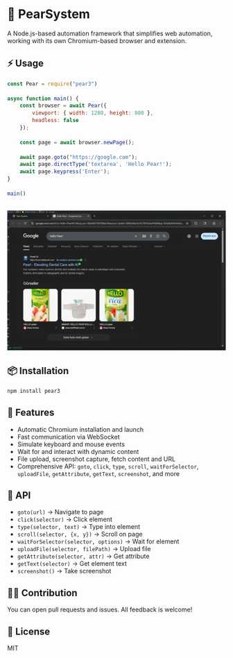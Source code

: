 # 🍐 PearSystem

A Node.js-based automation framework that simplifies web automation, working with its own Chromium-based browser and extension.

## ⚡️ Usage
```js
const Pear = require("pear3")

async function main() {
    const browser = await Pear({
        viewport: { width: 1280, height: 800 },
        headless: false
    });

    const page = await browser.newPage();

    await page.goto("https://google.com");
    await page.directType('textarea', 'Hello Pear!');
    await page.keypress('Enter');
}

main()
```
<br>
<img src="https://raw.githubusercontent.com/DeveloperKubilay/pear3/refs/heads/main/image.png">

## 📦 Installation
```bash
npm install pear3
```


## 🚀 Features
- Automatic Chromium installation and launch
- Fast communication via WebSocket
- Simulate keyboard and mouse events
- Wait for and interact with dynamic content
- File upload, screenshot capture, fetch content and URL
- Comprehensive API: `goto`, `click`, `type`, `scroll`, `waitForSelector`, `uploadFile`, `getAttribute`, `getText`, `screenshot`, and more


## 🧩 API
- `goto(url)` → Navigate to page
- `click(selector)` → Click element
- `type(selector, text)` → Type into element
- `scroll(selector, {x, y})` → Scroll on page
- `waitForSelector(selector, options)` → Wait for element
- `uploadFile(selector, filePath)` → Upload file
- `getAttribute(selector, attr)` → Get attribute
- `getText(selector)` → Get element text
- `screenshot()` → Take screenshot

## 👨‍💻 Contribution
You can open pull requests and issues. All feedback is welcome!

## 📄 License
MIT
